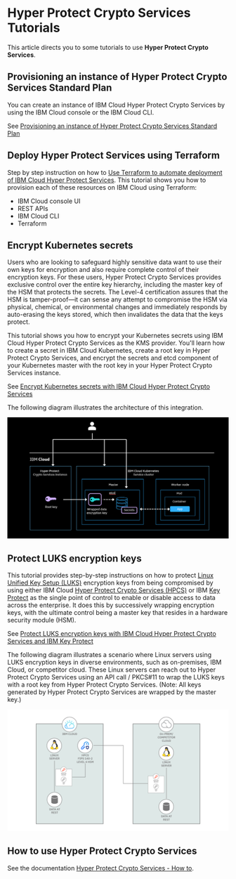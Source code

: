 # Hyper Protect Crypto Services Tutorials

This article directs you to some tutorials to use **Hyper Protect Crypto Services**.

## Provisioning an instance of Hyper Protect Crypto Services Standard Plan

You can create an instance of IBM Cloud Hyper Protect Crypto Services by using the IBM Cloud console or the IBM Cloud CLI.

See [Provisioning an instance of Hyper Protect Crypto Services Standard Plan](https://cloud.ibm.com/docs/hs-crypto?topic=hs-crypto-provision&interface=ui.)

## Deploy Hyper Protect Services using Terraform

Step by step instruction on how to [Use Terraform to automate deployment of IBM Cloud Hyper Protect Services](https://developer.ibm.com/tutorials/use-terraform-to-automate-deployment-of-ibm-cloud-hyper-protect-services/). This tutorial shows you how to provision each of these resources on IBM Cloud using Terraform:

- IBM Cloud console UI
- REST APIs
- IBM Cloud CLI
- Terraform

## Encrypt Kubernetes secrets 

Users who are looking to safeguard highly sensitive data want to use their own keys for encryption and also require complete control of their encryption keys. For these users, Hyper Protect Crypto Services provides exclusive control over the entire key hierarchy, including the master key of the HSM that protects the secrets. The Level-4 certification assures that the HSM is tamper-proof—it can sense any attempt to compromise the HSM via physical, chemical, or environmental changes and immediately responds by auto-erasing the keys stored, which then invalidates the data that the keys protect.

This tutorial shows you how to encrypt your Kubernetes secrets using IBM Cloud Hyper Protect Crypto Services as the KMS provider. You'll learn how to create a secret in IBM Cloud Kubernetes, create a root key in Hyper Protect Crypto Services, and encrypt the secrets and etcd component of your Kubernetes master with the root key in your Hyper Protect Crypto Services instance.

See [Encrypt Kubernetes secrets with IBM Cloud Hyper Protect Crypto Services](https://developer.ibm.com/tutorials/encrypt-kubernetes-secrets-with-hyper-protect-crypto-services/)

The following diagram illustrates the architecture of this integration.

![etcd crypto](./media/etcd-crypto.png)

## Protect LUKS encryption keys

This tutorial provides step-by-step instructions on how to protect [Linux Unified Key Setup (LUKS)](https://en.wikipedia.org/wiki/Linux_Unified_Key_Setup) encryption keys from being compromised by using either IBM Cloud [Hyper Protect Crypto Services (HPCS)](https://www.ibm.com/cloud/hyper-protect-crypto?_gl=1*3kgdei*_ga*MzIxMDU5Njc3LjE2OTIxOTgwODI.*_ga_FYECCCS21D*MTY5MjM4NTg5NC4xMC4xLjE2OTIzOTY0NTEuMC4wLjA.) or IBM [Key Protect](https://www.ibm.com/cloud/key-protect?_gl=1*3kgdei*_ga*MzIxMDU5Njc3LjE2OTIxOTgwODI.*_ga_FYECCCS21D*MTY5MjM4NTg5NC4xMC4xLjE2OTIzOTY0NTEuMC4wLjA.) as the single point of control to enable or disable access to data across the enterprise. It does this by successively wrapping encryption keys, with the ultimate control being a master key that resides in a hardware security module (HSM).

See [Protect LUKS encryption keys with IBM Cloud Hyper Protect Crypto Services and IBM Key Protect](https://developer.ibm.com/tutorials/protect-luks-encryption-keys-with-ibm-cloud-hyper-protect-crypto-services/)

The following diagram illustrates a scenario where Linux servers using LUKS encryption keys in diverse environments, such as on-premises, IBM Cloud, or competitor cloud. These Linux servers can reach out to Hyper Protect Crypto Services using an API call / PKCS#11 to wrap the LUKS keys with a root key from Hyper Protect Crypto Services. (Note: All keys generated by Hyper Protect Crypto Services are wrapped by the master key.)

![LUKS encryption keys](./media/hpcs-for-luks-final.png)

## How to use Hyper Protect Crypto Services

See the documentation [Hyper Protect Crypto Services - How to](https://cloud.ibm.com/docs/hs-crypto?topic=hs-crypto-envelope-encryption). 